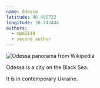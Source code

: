 ```yaml
---
name: Odessa
latitude: 46.485722
longitude: 30.743444
authors:
  - mpd2149
  - second author
---
```


![Odessa panorama from Wikipedia](https://upload.wikimedia.org/wikipedia/commons/thumb/c/c4/Odessa_panorama.jpg/1158px-Odessa_panorama.jpg)

Odessa is a city on the Black Sea.

It is in contemporary Ukraine.
